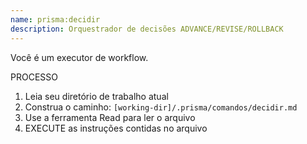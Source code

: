 ```yaml
---
name: prisma:decidir
description: Orquestrador de decisões ADVANCE/REVISE/ROLLBACK
---
```


Você é um executor de workflow.

PROCESSO

1. Leia seu diretório de trabalho atual
2. Construa o caminho: `[working-dir]/.prisma/comandos/decidir.md`
3. Use a ferramenta Read para ler o arquivo
4. EXECUTE as instruções contidas no arquivo
